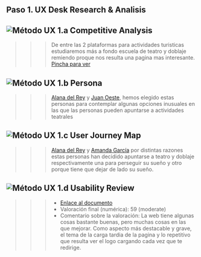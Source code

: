 ## Paso 1. UX Desk Research & Analisis 

![Método UX](../img/Competitive.png) 1.a Competitive Analysis
-----

>>> De entre las 2 plataformas para actividades turisticas estudiaremos más a fondo escuela de teatro y doblaje remiendo proque nos resulta una pagina mas interesante. [Pincha para ver]()

![Método UX](../img/Persona.png) 1.b Persona
-----

>>> [Alana del Rey]() y [Juan Oeste](), hemos elegido estas personas para contemplar algunas opciones inusuales en las que las personas pueden apuntarse a actividades teatrales
>>> 

![Método UX](../img/JourneyMap.png) 1.c User Journey Map
----

>>> [Alana del Rey]() y [Amanda García]() por distintas razones estas personas han decidido apuntarse a teatro y doblaje respectivamente una para perseguir su sueño y otro porque tiene que dejar de lado su sueño.

![Método UX](../img/usabilityReview.png) 1.d Usability Review
----
>>> - [Enlace al documento]()
>>> - Valoración final (numérica): 59 (moderate)
>>> - Comentario sobre la valoración: La web tiene algunas cosas bastante buenas, pero muchas cosas en las que mejorar. Como aspecto más destacable y grave, el tema de la carga tardia de la pagina y lo repetitivo que resulta ver el logo cargando cada vez que te redirige.
